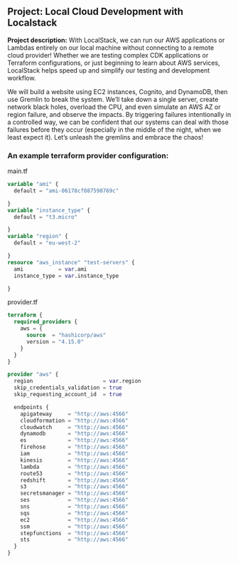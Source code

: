 ## Project: Local Cloud Development with Localstack

**Project description:** With LocalStack, we can run our AWS applications or Lambdas entirely on our local machine without connecting to a remote cloud provider! Whether we are testing complex CDK applications or Terraform configurations, or just beginning to learn about AWS services, LocalStack helps speed up and simplify our testing and development workflow.

We will build a website using EC2 instances, Cognito, and DynamoDB, then use Gremlin to break the system. We’ll take down a single server, create network black holes, overload the CPU, and even simulate an AWS AZ or region failure, and observe the impacts. By triggering failures intentionally in a controlled way, we can be confident that our systems can deal with those failures before they occur (especially in the middle of the night, when we least expect it). Let’s unleash the gremlins and embrace the chaos!

### An example terraform provider configuration:

main.tf
```terraform
variable "ami" {
  default = "ami-06178cf087598769c"

}
variable "instance_type" {
  default = "t3.micro"

}
variable "region" {
  default = "eu-west-2"

}
resource "aws_instance" "test-servers" {
  ami           = var.ami
  instance_type = var.instance_type

}
```
provider.tf
```terraform
terraform {
  required_providers {
    aws = {
      source  = "hashicorp/aws"
      version = "4.15.0"
    }
  }
}

provider "aws" {
  region                      = var.region
  skip_credentials_validation = true
  skip_requesting_account_id  = true

  endpoints {
    apigateway     = "http://aws:4566"
    cloudformation = "http://aws:4566"
    cloudwatch     = "http://aws:4566"
    dynamodb       = "http://aws:4566"
    es             = "http://aws:4566"
    firehose       = "http://aws:4566"
    iam            = "http://aws:4566"
    kinesis        = "http://aws:4566"
    lambda         = "http://aws:4566"
    route53        = "http://aws:4566"
    redshift       = "http://aws:4566"
    s3             = "http://aws:4566"
    secretsmanager = "http://aws:4566"
    ses            = "http://aws:4566"
    sns            = "http://aws:4566"
    sqs            = "http://aws:4566"
    ec2            = "http://aws:4566"
    ssm            = "http://aws:4566"
    stepfunctions  = "http://aws:4566"
    sts            = "http://aws:4566"
  }
}
```
